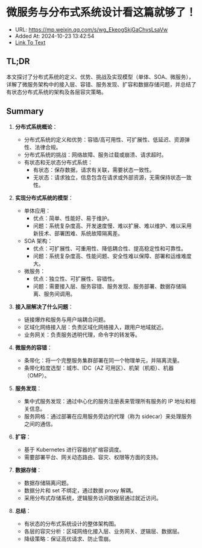 # 微服务与分布式系统设计看这篇就够了！
- URL: https://mp.weixin.qq.com/s/wg_EkeogSkjGaChvsLsaVw
- Added At: 2024-10-23 13:42:54
- [Link To Text](2024-10-23-微服务与分布式系统设计看这篇就够了！_raw.md)

## TL;DR
本文探讨了分布式系统的定义、优势、挑战及实现模型（单体、SOA、微服务），详解了微服务架构中的接入层、容错、服务发现、扩容和数据存储问题，并总结了有状态分布式系统的架构及各层容灾策略。

## Summary
1. **分布式系统概论**：
   - 分布式系统的定义和优势：容错/高可用性、可扩展性、低延迟、资源弹性、法律合规。
   - 分布式系统的挑战：网络故障、服务过载或崩溃、请求超时。
   - 有状态和无状态分布式系统：
     - 有状态：保存数据，请求有关联，需要状态一致性。
     - 无状态：请求独立，信息包含在请求或外部资源，无需保持状态一致性。

2. **实现分布式系统的模型**：
   - 单体应用：
     - 优点：简单、性能好、易于维护。
     - 问题：系统复杂度高、开发速度慢、难以扩展、难以维护、难以采用新技术、部署困难、系统故障隔离差。
   - SOA 架构：
     - 优点：可扩展性、可重用性、降低耦合性、提高稳定性和可靠性。
     - 问题：系统复杂度高、性能问题、安全性难以保障、部署和运维难度大。
   - 微服务：
     - 优点：独立性、可扩展性、容错性。
     - 问题：需要接入层、服务容错、服务发现、服务部署、数据存储隔离、服务间调用。

3. **接入层解决了什么问题**：
   - 链接爆炸和服务与用户端耦合问题。
   - 区域化网络接入层：负责区域化网络接入，跟用户地域就近。
   - 业务网关：负责服务透明代理，命令字的转发等。

4. **微服务的容错**：
   - 条带化：将一个完整服务集群部署在同一个物理单元，并隔离流量。
   - 条带化粒度选型：城市、IDC（AZ 可用区）、机架（机柜）、机器（OMP）。

5. **服务发现**：
   - 集中式服务发现：通过中心化的服务注册表来管理所有服务的 IP 地址和相关信息。
   - 服务网格：通过部署在应用服务旁边的代理（称为 sidecar）来处理服务之间的通信。

6. **扩容**：
   - 基于 Kubernetes 进行容器的扩缩容调度。
   - 需要部署平台、网关动态路由、容灾、权限等方面的支持。

7. **数据存储**：
   - 数据存储隔离问题。
   - 数据分片和 set 不绑定，通过数据 proxy 解耦。
   - 采用分布式存储系统，逻辑服务访问数据层通过就近访问。

8. **总结**：
   - 有状态的分布式系统设计的整体架构图。
   - 各层的容灾分析：区域网络化接入层、业务网关、逻辑层、数据层。
   - 降级策略：保证高优请求、防止雪崩。
